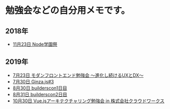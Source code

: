 # 勉強会などの自分用メモです。

## 2018年
- <a href="./1123_node_fes.md" target="_blank">11月23日 Node学園祭</a>

## 2019年
- <a href="./0723_modern_frontend.md" target="_blank">7月23日 モダンフロントエンド勉強会 〜進化し続けるUXとDX〜</a>
- <a href="./0730_Ginzajs.md" target="_blank">7月30日 Ginza.js#3</a>
- <a href="./0830_builderscon.md" target="_blank">8月30日 builderscon1日目</a>
- <a href="./0831_builderscon.md" target="_blank">8月31日 builderscon2日目</a>
- <a href="./1030_vue_architecture.md" target="_blank">10月30日 Vue.jsアーキテクチャリング勉強会 in 株式会社クラウドワークス</a>
